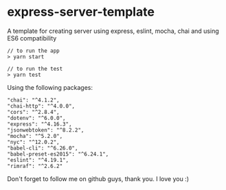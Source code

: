 # express-server-template
A template for creating server using express, eslint, mocha, chai and using ES6 compatibility

    // to run the app
    > yarn start
    
    // to run the test
    > yarn test

Using the following packages:
    
    "chai": "^4.1.2",
    "chai-http": "^4.0.0",
    "cors": "^2.8.4",
    "dotenv": "^6.0.0",
    "express": "^4.16.3",
    "jsonwebtoken": "^8.2.2",
    "mocha": "^5.2.0",
    "nyc": "^12.0.2",
    "babel-cli": "^6.26.0",
    "babel-preset-es2015": "^6.24.1",
    "eslint": "^4.19.1",
    "rimraf": "^2.6.2"

 Don't forget to follow me on github guys, thank you. I love you :)
